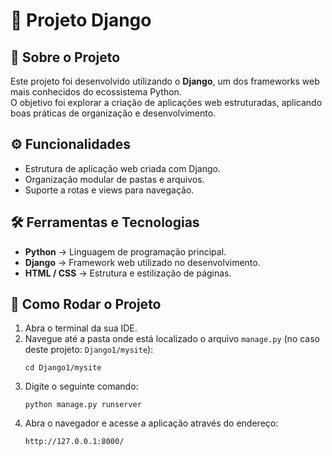 # 🐍 Projeto Django

## 📖 Sobre o Projeto
Este projeto foi desenvolvido utilizando o **Django**, um dos frameworks web mais conhecidos do ecossistema Python.  
O objetivo foi explorar a criação de aplicações web estruturadas, aplicando boas práticas de organização e desenvolvimento.  

## ⚙️ Funcionalidades
- Estrutura de aplicação web criada com Django.  
- Organização modular de pastas e arquivos.  
- Suporte a rotas e views para navegação.  

## 🛠️ Ferramentas e Tecnologias
- **Python** → Linguagem de programação principal.  
- **Django** → Framework web utilizado no desenvolvimento.  
- **HTML / CSS** → Estrutura e estilização de páginas.  

## 🚀 Como Rodar o Projeto
1. Abra o terminal da sua IDE.  
2. Navegue até a pasta onde está localizado o arquivo `manage.py` (no caso deste projeto: `Django1/mysite`):  
   ```terminal
   cd Django1/mysite
3. Digite o seguinte comando:
    ```terminal
    python manage.py runserver
4. Abra o navegador e acesse a aplicação através do endereço:
     ```terminal
     http://127.0.0.1:8000/

